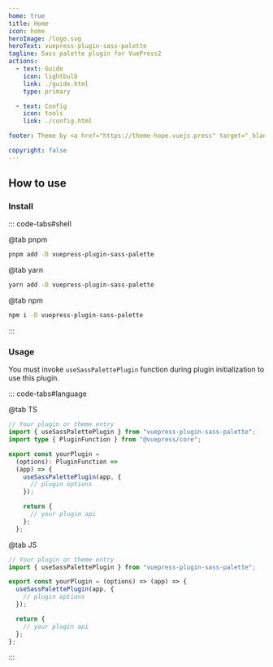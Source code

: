 ```yaml
---
home: true
title: Home
icon: home
heroImage: /logo.svg
heroText: vuepress-plugin-sass-palette
tagline: Sass palette plugin for VuePress2
actions:
  - text: Guide
    icon: lightbulb
    link: ./guide.html
    type: primary

  - text: Config
    icon: tools
    link: ./config.html

footer: Theme by <a href="https://theme-hope.vuejs.press" target="_blank">VuePress Theme Hope</a> | MIT Licensed, Copyright © 2019-present Mr.Hope

copyright: false
---
```


## How to use

### Install

::: code-tabs#shell

@tab pnpm

```bash
pnpm add -D vuepress-plugin-sass-palette
```

@tab yarn

```bash
yarn add -D vuepress-plugin-sass-palette
```

@tab npm

```bash
npm i -D vuepress-plugin-sass-palette
```

:::

### Usage

You must invoke `useSassPalettePlugin` function during plugin initialization to use this plugin.

::: code-tabs#language

@tab TS

```ts
// Your plugin or theme entry
import { useSassPalettePlugin } from "vuepress-plugin-sass-palette";
import type { PluginFunction } from "@vuepress/core";

export const yourPlugin =
  (options): PluginFunction =>
  (app) => {
    useSassPalettePlugin(app, {
      // plugin options
    });

    return {
      // your plugin api
    };
  };
```

@tab JS

```js
// Your plugin or theme entry
import { useSassPalettePlugin } from "vuepress-plugin-sass-palette";

export const yourPlugin = (options) => (app) => {
  useSassPalettePlugin(app, {
    // plugin options
  });

  return {
    // your plugin api
  };
};
```

:::
